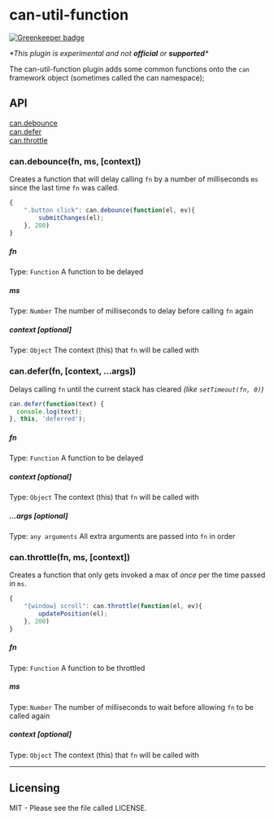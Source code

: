 # can-util-function

[![Greenkeeper badge](https://badges.greenkeeper.io/canjs/can-util-function.svg)](https://greenkeeper.io/)

_\*This plugin is experimental and not **official** or **supported**\*_

The can-util-function plugin adds some common functions onto the `can` framework object (sometimes called the can namespace);

## API

[can.debounce](#candebouncefn-ms-context)  
[can.defer](#candeferfn-context-args)  
[can.throttle](#canthrottlefn-ms-context)  

### can.debounce(fn, ms, [context])

Creates a function that will delay calling `fn` by a number of milliseconds `ms` since the last time `fn` was called.

```javascript
{
    ".button click": can.debounce(function(el, ev){
        submitChanges(el);
    }, 200)
}
```

##### fn
Type: `Function`
A function to be delayed

##### ms
Type: `Number`
The number of milliseconds to delay before calling `fn` again

##### context [optional]
Type: `Object`
The context (this) that `fn` will be called with


### can.defer(fn, [context, ...args])

Delays calling `fn` until the current stack has cleared *(like `setTimeout(fn, 0)`)*

```javascript
can.defer(function(text) {
  console.log(text);
}, this, 'deferred');
```

##### fn
Type: `Function`
A function to be delayed

##### context [optional]
Type: `Object`
The context (this) that `fn` will be called with

##### ...args [optional]
Type: `any arguments`
All extra arguments are passed into `fn` in order


### can.throttle(fn, ms, [context])
Creates a function that only gets invoked a max of *once* per the time passed in `ms`.

```javascript
{
    "{window} scroll": can.throttle(function(el, ev){
        updatePosition(el);
    }, 200)
}
```

##### fn
Type: `Function`
A function to be throttled

##### ms
Type: `Number`
The number of milliseconds to wait before allowing `fn` to be called again

##### context [optional]
Type: `Object`
The context (this) that `fn` will be called with

-------------------


Licensing
---------

  MIT - Please see the file called LICENSE.
